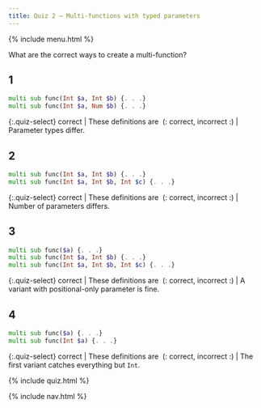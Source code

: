 ```yaml
---
title: Quiz 2 — Multi-functions with typed parameters
---
```


{% include menu.html %}

What are the correct ways to create a multi-function?

## 1

```raku
multi sub func(Int $a, Int $b) {. . .}
multi sub func(Int $a, Num $b) {. . .}
```

{:.quiz-select}
correct | These definitions are&nbsp; (: correct, incorrect :) | Parameter types differ.

## 2

```raku
multi sub func(Int $a, Int $b) {. . .}
multi sub func(Int $a, Int $b, Int $c) {. . .}
```

{:.quiz-select}
correct | These definitions are&nbsp; (: correct, incorrect :) | Number of parameters differs.

## 3

```raku
multi sub func($a) {. . .}
multi sub func(Int $a, Int $b) {. . .}
multi sub func(Int $a, Int $b, Int $c) {. . .}
```

{:.quiz-select}
correct | These definitions are&nbsp; (: correct, incorrect :) | A variant with positional-only parameter is fine.

## 4

```raku
multi sub func($a) {. . .}
multi sub func(Int $a) {. . .}
```

{:.quiz-select}
correct | These definitions are&nbsp; (: correct, incorrect :) | The first variant catches everything but `Int`.


{% include quiz.html %}

{% include nav.html %}

